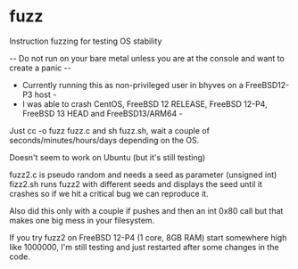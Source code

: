 # fuzz
Instruction fuzzing for testing OS stability

-- Do not run on your bare metal unless you are at the console and want to create a panic --

- Currently running this as non-privileged user in bhyves on a FreeBSD12-P3 host -
- I was able to crash CentOS, FreeBSD 12 RELEASE, FreeBSD 12-P4, FreeBSD 13 HEAD and FreeBSD13/ARM64 -


Just cc -o fuzz fuzz.c and sh fuzz.sh, wait a couple of seconds/minutes/hours/days depending on the OS.

Doesn't seem to work on Ubuntu (but it's still testing)

fuzz2.c is pseudo random and needs a seed as parameter (unsigned int)
fizz2.sh runs fuzz2 with different seeds and displays the seed until it crashes so if we hit a critical bug we can reproduce it.

Also did this only with a couple if pushes and then an int 0x80 call but that makes one big mess in your filesystem.


If you try fuzz2 on FreeBSD 12-P4 (1 core, 8GB RAM) start somewhere high like 1000000, I'm still testing and just restarted after some changes in the code.
